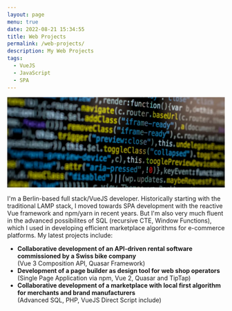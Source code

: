 ```yaml
---
layout: page
menu: true
date: 2022-08-21 15:34:55
title: Web Projects
permalink: /web-projects/
description: My Web Projects
tags:
  - VueJS
  - JavaScript
  - SPA
---
```

<img src="/assets/img/uploads/code.webp" alt="Javascript Code" class="post-cover">

I'm a Berlin-based full stack/VueJS developer. Historically starting with the traditional LAMP stack, I moved towards SPA development with the reactive Vue framework and npm/yarn in recent years. But I'm also very much fluent in the advanced possibilites of SQL (recursive CTE, Window Functions), which I used in developing efficient marketplace algorithms for e-commerce platforms. My latest projects include:

* **Collaborative development of an API-driven rental software commissioned by a Swiss bike company**\
  (Vue 3 Composition API, Quasar Framework)
* **Development of a page builder as design tool for web shop operators**\
  (Single Page Application via npm, Vue 2, Quasar and TipTap)
* **Collaborative development of a marketplace with local first algorithm for merchants and brand manufacturers**\
  (Advanced SQL, PHP, VueJS Direct Script include)